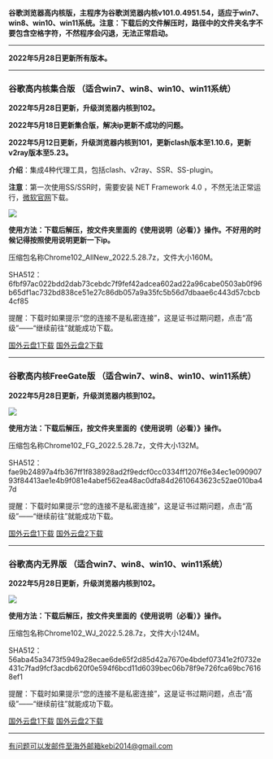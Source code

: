 **谷歌浏览器高内核版，主程序为谷歌浏览器内核v101.0.4951.54，适应于win7、win8、win10、win11系统。注意：下载后的文件解压时，路径中的文件夹名字不要包含空格字符，不然程序会闪退，无法正常启动。**

***

**2022年5月28日更新所有版本。**

***

### 谷歌高内核集合版  （适合win7、win8、win10、win11系统）

**2022年5月28日更新，升级浏览器内核到102。**

**2022年5月18日更新集合版，解决ip更新不成功的问题。**

**2022年5月12日更新，升级浏览器内核到101，更新clash版本至1.10.6，更新v2ray版本至5.23。**

**介绍**：集成4种代理工具，包括clash、v2ray、SSR、SS-plugin。

**注意**：第一次使用SS/SSR时，需要安装 NET Framework 4.0 ，不然无法正常运行，[微软官网](https://www.microsoft.com/zh-cn/download/details.aspx?id=17718)下载。

![](https://fastly.jsdelivr.net/gh/Alvin9999/pac2/softimag/chrome961128.PNG)

**使用方法：下载后解压，按文件夹里面的《使用说明（必看）》操作。不好用的时候记得按照使用说明更新一下ip。**

压缩包名称Chrome102_AllNew_2022.5.28.7z，文件大小160M。

SHA512：6fbf97ac022bdd2dab73cebdc7f9fef42adcea602ad22a96cabe0503ab0f96b65df1ac732bd838ce51e27c86db057a9a35fc5b56d7dbaae6c443d57cbcb4cf85

提醒：下载时如果提示“您的连接不是私密连接”，这是证书过期问题，点击“高级”——“继续前往”就能成功下载。

[国外云盘1下载](https://tr601.free4444.xyz/Chrome102_AllNew_2022.5.28.7z) 
[国外云盘2下载](https://tr201.free4444.xyz/Chrome102_AllNew_2022.5.28.7z) 


***

### 谷歌高内核FreeGate版  （适合win7、win8、win10、win11系统）

**2022年5月28日更新，升级浏览器内核到102。**

![](https://fastly.jsdelivr.net/gh/Alvin9999/pac2/softimag/chrome9611282.PNG)

**使用方法：下载后解压，按文件夹里面的《使用说明（必看）》操作。**

压缩包名称Chrome102_FG_2022.5.28.7z，文件大小132M。

SHA512：fae9b24897a4fb367ff1f838928ad2f9edcf0cc0334ff1207f6e34ec1e09090793f84413ae1e4b9f081e4abef562ea48ac0dfa84d2610643623c52ae010ba47d

提醒：下载时如果提示“您的连接不是私密连接”，这是证书过期问题，点击“高级”——“继续前往”就能成功下载。

[国外云盘1下载](https://tr601.free4444.xyz/Chrome102_FG_2022.5.28.7z) 
[国外云盘2下载](https://tr201.free4444.xyz/Chrome102_FG_2022.5.28.7z) 

***

### 谷歌高内无界版  （适合win7、win8、win10、win11系统）

**2022年5月28日更新，升级浏览器内核到102。**

![](https://fastly.jsdelivr.net/gh/Alvin9999/pac2/softimag/chrome9611283.PNG)

**使用方法：下载后解压，按文件夹里面的《使用说明（必看）》操作。**

压缩包名称Chrome102_WJ_2022.5.28.7z，文件大小124M。

SHA512：56aba45a3473f5949a28ecae6de65f2d85d42a7670e4bdef07341e2f0732e431c7fad9fcf3acdb620f0e594f6bcd11d6039bec06b78f9e726fca69bc76168ef1

提醒：下载时如果提示“您的连接不是私密连接”，这是证书过期问题，点击“高级”——“继续前往”就能成功下载。

[国外云盘1下载](https://tr601.free4444.xyz/Chrome102_WJ_2022.5.28.7z) 
[国外云盘2下载](https://tr201.free4444.xyz/Chrome102_WJ_2022.5.28.7z) 


***

有问题可以发邮件至海外邮箱kebi2014@gmail.com